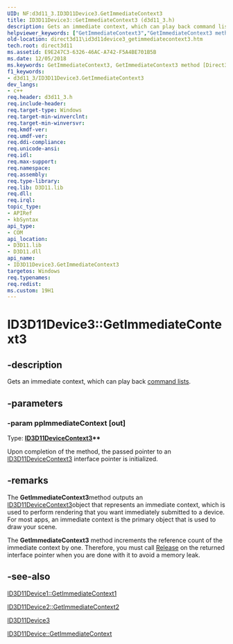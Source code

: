 ```yaml
---
UID: NF:d3d11_3.ID3D11Device3.GetImmediateContext3
title: ID3D11Device3::GetImmediateContext3 (d3d11_3.h)
description: Gets an immediate context, which can play back command lists.
helpviewer_keywords: ["GetImmediateContext3","GetImmediateContext3 method [Direct3D 11]","GetImmediateContext3 method [Direct3D 11]","ID3D11Device3 interface","ID3D11Device3 interface [Direct3D 11]","GetImmediateContext3 method","ID3D11Device3.GetImmediateContext3","ID3D11Device3::GetImmediateContext3","d3d11_3/ID3D11Device3::GetImmediateContext3","direct3d11.id3d11device3_getimmediatecontext3"]
old-location: direct3d11\id3d11device3_getimmediatecontext3.htm
tech.root: direct3d11
ms.assetid: E9E247C3-6326-46AC-A742-F5A4BE701B5B
ms.date: 12/05/2018
ms.keywords: GetImmediateContext3, GetImmediateContext3 method [Direct3D 11], GetImmediateContext3 method [Direct3D 11],ID3D11Device3 interface, ID3D11Device3 interface [Direct3D 11],GetImmediateContext3 method, ID3D11Device3.GetImmediateContext3, ID3D11Device3::GetImmediateContext3, d3d11_3/ID3D11Device3::GetImmediateContext3, direct3d11.id3d11device3_getimmediatecontext3
f1_keywords:
- d3d11_3/ID3D11Device3.GetImmediateContext3
dev_langs:
- c++
req.header: d3d11_3.h
req.include-header: 
req.target-type: Windows
req.target-min-winverclnt: 
req.target-min-winversvr: 
req.kmdf-ver: 
req.umdf-ver: 
req.ddi-compliance: 
req.unicode-ansi: 
req.idl: 
req.max-support: 
req.namespace: 
req.assembly: 
req.type-library: 
req.lib: D3D11.lib
req.dll: 
req.irql: 
topic_type:
- APIRef
- kbSyntax
api_type:
- COM
api_location:
- D3D11.lib
- D3D11.dll
api_name:
- ID3D11Device3.GetImmediateContext3
targetos: Windows
req.typenames: 
req.redist: 
ms.custom: 19H1
---
```


# ID3D11Device3::GetImmediateContext3


## -description


Gets an immediate context, which can play back <a href="https://docs.microsoft.com/windows/desktop/direct3d11/overviews-direct3d-11-render-multi-thread-command-list">command lists</a>.
        


## -parameters




### -param ppImmediateContext [out]

Type: <b><a href="https://docs.microsoft.com/windows/desktop/api/d3d11_3/nn-d3d11_3-id3d11devicecontext3">ID3D11DeviceContext3</a>**</b>

Upon completion of the method, the passed pointer to an <a href="https://docs.microsoft.com/windows/desktop/api/d3d11_3/nn-d3d11_3-id3d11devicecontext3">ID3D11DeviceContext3</a> interface pointer is initialized.
          


## -remarks



The
          <b>GetImmediateContext3</b>method outputs an
          <a href="https://docs.microsoft.com/windows/desktop/api/d3d11_3/nn-d3d11_3-id3d11devicecontext3">ID3D11DeviceContext3</a>object that represents an immediate context, which is used to perform rendering that you want immediately submitted to a device.
          For most apps, an immediate context is the primary object that is used to draw your scene.
        

The <b>GetImmediateContext3</b> method increments the reference count of the immediate context by one.
          Therefore, you must call <a href="https://docs.microsoft.com/windows/desktop/api/unknwn/nf-unknwn-iunknown-release">Release</a> on the returned interface pointer when you are done with it to avoid a memory leak.
        




## -see-also




<a href="https://docs.microsoft.com/windows/desktop/api/d3d11_1/nf-d3d11_1-id3d11device1-getimmediatecontext1">ID3D11Device1::GetImmediateContext1</a>



<a href="https://docs.microsoft.com/windows/desktop/api/d3d11_2/nf-d3d11_2-id3d11device2-getimmediatecontext2">ID3D11Device2::GetImmediateContext2</a>



<a href="https://docs.microsoft.com/windows/desktop/api/d3d11_3/nn-d3d11_3-id3d11device3">ID3D11Device3</a>



<a href="https://docs.microsoft.com/windows/desktop/api/d3d11/nf-d3d11-id3d11device-getimmediatecontext">ID3D11Device::GetImmediateContext</a>
 

 

